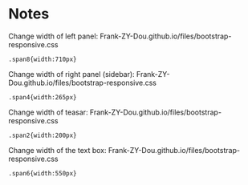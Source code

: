 # Notes

Change width of left panel: Frank-ZY-Dou.github.io/files/bootstrap-responsive.css
```angular2html
.span8{width:710px}
```

Change width of right panel (sidebar): Frank-ZY-Dou.github.io/files/bootstrap-responsive.css
```angular2html
.span4{width:265px}
```

Change width of teasar: Frank-ZY-Dou.github.io/files/bootstrap-responsive.css
```angular2html
.span2{width:200px}
```

Change width of the text box: Frank-ZY-Dou.github.io/files/bootstrap-responsive.css
```angular2html
.span6{width:550px}
```